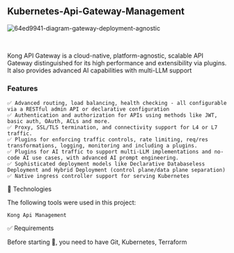 ## Kubernetes-Api-Gateway-Management

![64ed9941-diagram-gateway-deployment-agnostic](https://github.com/user-attachments/assets/4e3ac71e-3dd9-4be5-98eb-a06268b72f5d)


##
<br>
Kong API Gateway is a cloud-native, platform-agnostic, scalable API Gateway distinguished for its high performance and extensibility via plugins. It also provides advanced AI capabilities with multi-LLM support

### Features

```
✅ Advanced routing, load balancing, health checking - all configurable via a RESTful admin API or declarative configuration
✅ Authentication and authorization for APIs using methods like JWT, basic auth, OAuth, ACLs and more.
✅ Proxy, SSL/TLS termination, and connectivity support for L4 or L7 traffic.
✅ Plugins for enforcing traffic controls, rate limiting, req/res transformations, logging, monitoring and including a plugins.
✅ Plugins for AI traffic to support multi-LLM implementations and no-code AI use cases, with advanced AI prompt engineering.
✅ Sophisticated deployment models like Declarative Databaseless Deployment and Hybrid Deployment (control plane/data plane separation)
✅ Native ingress controller support for serving Kubernetes
```

🚀 Technologies

The following tools were used in this project:

    Kong Api Management 



✅ Requirements

Before starting 🏁, you need to have Git, Kubernetes, Terraform
